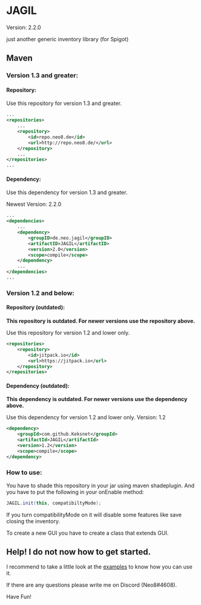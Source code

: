 # JAGIL
Version: 2.2.0

just another generic inventory library (for Spigot)

## Maven
### Version 1.3 and greater:
#### Repository:
Use this repository for version 1.3 and greater.
```xml
...
<repositories>
	...
	<repository>
		<id>repo.neo8.de</id>
		<url>http://repo.neo8.de/</url>
	</repository>
	...
</repositories>
...
```

#### Dependency:
Use this dependency for version 1.3 and greater.

Newest Version: 2.2.0
```xml
...
<dependencies>
	...
	<dependency>
		<groupID>de.neo.jagil</groupID>
		<artifactID>JAGIL</artifactID>
		<version>2.0</version>
		<scope>compile</scope>
	</dependency>
	...
</dependencies>
...
```

### Version 1.2 and below:
#### Repository (outdated):
**This repository is outdated. For newer versions use the repository above.**

Use this repository for version 1.2 and lower only.
```xml
<repositories>
    <repository>
        <id>jitpack.io</id>
        <url>https://jitpack.io</url>
    </repository>
</repositories>
```

#### Dependency (outdated):
**This dependency is outdated. For newer versions use the dependency above.**

Use this dependency for version 1.2 and lower only.
Version: 1.2
```xml
<dependency>
    <groupId>com.github.Keksnet</groupId>
    <artifactId>JAGIL</artifactId>
    <version>1.2</version>
    <scope>compile</scope>
</dependency>
```

### How to use:
You have to shade this repository in your jar using maven shadeplugin.
And you have to put the following in your onEnable method:
```java
JAGIL.init(this, compatibiltyMode);
```
If you turn compatibilityMode on it will disable some features like save closing the inventory.

To create a new GUI you have to create a class that extends GUI.

## Help! I do not now how to get started.
I recommend to take a little look at the [examples](https://github.com/Keksnet/JAGIL/tree/master/examples) to know how you can use it.


If there are any questions please write me on Discord (Neo8#4608).

Have Fun!
